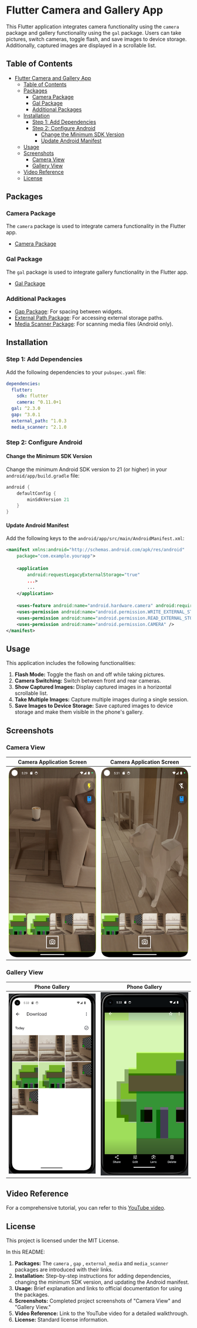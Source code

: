 # Flutter Camera and Gallery App

This Flutter application integrates camera functionality using the `camera` package and gallery functionality using the `gal` package. Users can take pictures, switch cameras, toggle flash, and save images to device storage. Additionally, captured images are displayed in a scrollable list.

## Table of Contents

- [Flutter Camera and Gallery App](#flutter-camera-and-gallery-app)
  - [Table of Contents](#table-of-contents)
  - [Packages](#packages)
    - [Camera Package](#camera-package)
    - [Gal Package](#gal-package)
    - [Additional Packages](#additional-packages)
  - [Installation](#installation)
    - [Step 1: Add Dependencies](#step-1-add-dependencies)
    - [Step 2: Configure Android](#step-2-configure-android)
      - [Change the Minimum SDK Version](#change-the-minimum-sdk-version)
      - [Update Android Manifest](#update-android-manifest)
  - [Usage](#usage)
  - [Screenshots](#screenshots)
    - [Camera View](#camera-view)
    - [Gallery View](#gallery-view)
  - [Video Reference](#video-reference)
  - [License](#license)

## Packages

### Camera Package

The `camera` package is used to integrate camera functionality in the Flutter app.

- [Camera Package](https://pub.dev/packages/camera)

### Gal Package

The `gal` package is used to integrate gallery functionality in the Flutter app.

- [Gal Package](https://pub.dev/packages/gal)

### Additional Packages

- [Gap Package](https://pub.dev/packages/gap): For spacing between widgets.
- [External Path Package](https://pub.dev/packages/external_path): For accessing external storage paths.
- [Media Scanner Package](https://pub.dev/packages/media_scanner): For scanning media files (Android only).

## Installation

### Step 1: Add Dependencies

Add the following dependencies to your `pubspec.yaml` file:

```yaml
dependencies:
  flutter:
    sdk: flutter
    camera: ^0.11.0+1
  gal: ^2.3.0
  gap: ^3.0.1
  external_path: ^1.0.3
  media_scanner: ^2.1.0
```

### Step 2: Configure Android

#### Change the Minimum SDK Version

Change the minimum Android SDK version to 21 (or higher) in your `android/app/build.gradle` file:

```groovy
android {
    defaultConfig {
        minSdkVersion 21
    }
}
```

#### Update Android Manifest

Add the following keys to the `android/app/src/main/AndroidManifest.xml`:

```xml
<manifest xmlns:android="http://schemas.android.com/apk/res/android"
    package="com.example.yourapp">

    <application
        android:requestLegacyExternalStorage="true"
        ...>
        ...
    </application>

    <uses-feature android:name="android.hardware.camera" android:required="false" />
    <uses-permission android:name="android.permission.WRITE_EXTERNAL_STORAGE" />
    <uses-permission android:name="android.permission.READ_EXTERNAL_STORAGE" />
    <uses-permission android:name="android.permission.CAMERA" />
</manifest>
```

## Usage

This application includes the following functionalities:

1. **Flash Mode:** Toggle the flash on and off while taking pictures.
2. **Camera Switching:** Switch between front and rear cameras.
3. **Show Captured Images:** Display captured images in a horizontal scrollable list.
4. **Take Multiple Images:** Capture multiple images during a single session.
5. **Save Images to Device Storage:** Save captured images to device storage and make them visible in the phone's gallery.

## Screenshots

### Camera View

| Camera Application Screen                      | Camera Application Screen                      |
|------------------------------------------------|------------------------------------------------|
| ![Camera](./images/camera_application_one.png) | ![Camera](./images/camera_application_two.png) |

### Gallery View

| Phone Gallery                             | Phone Gallery                             |
|-------------------------------------------|-------------------------------------------|
| ![Camera](./images/phone_gallery_one.png) | ![Camera](./images/phone_gallery_two.png) |

## Video Reference

For a comprehensive tutorial, you can refer to this [YouTube video](https://youtu.be/j2xMGZ1XcMo?si=OBaVyezpGdttPJeU).

## License

This project is licensed under the MIT License.

In this README:

1. **Packages:** The `camera` , `gap` , `external_media` and `media_scanner` packages are introduced with their links.
2. **Installation:** Step-by-step instructions for adding dependencies, changing the minimum SDK version, and updating the Android manifest.
3. **Usage:** Brief explanation and links to official documentation for using the packages.
4. **Screenshots:** Completed project screenshots of "Camera View" and "Gallery View."
5. **Video Reference:** Link to the YouTube video for a detailed walkthrough.
6. **License:** Standard license information.
